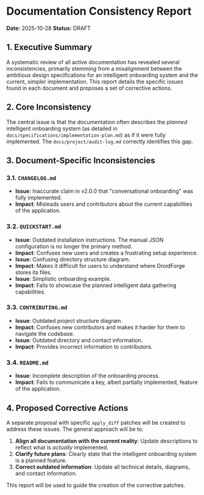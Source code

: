 # Documentation Consistency Report

**Date:** 2025-10-28
**Status:** DRAFT

## 1. Executive Summary

A systematic review of all active documentation has revealed several inconsistencies, primarily stemming from a misalignment between the ambitious design specifications for an intelligent onboarding system and the current, simpler implementation. This report details the specific issues found in each document and proposes a set of corrective actions.

## 2. Core Inconsistency

The central issue is that the documentation often describes the *planned* intelligent onboarding system (as detailed in `docs/specifications/implementation-plan.md`) as if it were fully implemented. The `docs/project/audit-log.md` correctly identifies this gap.

## 3. Document-Specific Inconsistencies

### 3.1. `CHANGELOG.md`

*   **Issue**: Inaccurate claim in v2.0.0 that "conversational onboarding" was fully implemented.
*   **Impact**: Misleads users and contributors about the current capabilities of the application.

### 3.2. `QUICKSTART.md`

*   **Issue**: Outdated installation instructions. The manual JSON configuration is no longer the primary method.
*   **Impact**: Confuses new users and creates a frustrating setup experience.
*   **Issue**: Confusing directory structure diagram.
*   **Impact**: Makes it difficult for users to understand where DroidForge stores its files.
*   **Issue**: Simplistic onboarding example.
*   **Impact**: Fails to showcase the planned intelligent data gathering capabilities.

### 3.3. `CONTRIBUTING.md`

*   **Issue**: Outdated project structure diagram.
*   **Impact**: Confuses new contributors and makes it harder for them to navigate the codebase.
*   **Issue**: Outdated directory and contact information.
*   **Impact**: Provides incorrect information to contributors.

### 3.4. `README.md`

*   **Issue**: Incomplete description of the onboarding process.
*   **Impact**: Fails to communicate a key, albeit partially implemented, feature of the application.

## 4. Proposed Corrective Actions

A separate proposal with specific `apply_diff` patches will be created to address these issues. The general approach will be to:

1.  **Align all documentation with the current reality**: Update descriptions to reflect what is *actually* implemented.
2.  **Clarify future plans**: Clearly state that the intelligent onboarding system is a planned feature.
3.  **Correct outdated information**: Update all technical details, diagrams, and contact information.

This report will be used to guide the creation of the corrective patches.